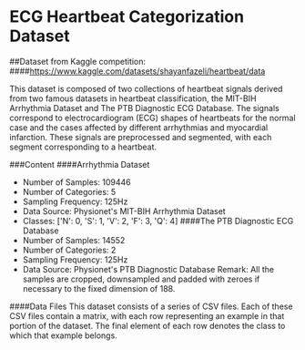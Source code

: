 ECG Heartbeat Categorization Dataset
===
##Dataset from Kaggle competition: 
####https://www.kaggle.com/datasets/shayanfazeli/heartbeat/data

This dataset is composed of two collections of heartbeat signals derived from two famous datasets in heartbeat classification, the MIT-BIH Arrhythmia Dataset and The PTB Diagnostic ECG Database.
The signals correspond to electrocardiogram (ECG) shapes of heartbeats for the normal case and the cases affected by different arrhythmias and myocardial infarction. These signals are preprocessed and segmented, with each segment corresponding to a heartbeat.

###Content
####Arrhythmia Dataset
 * Number of Samples: 109446
 * Number of Categories: 5
 * Sampling Frequency: 125Hz
 * Data Source: Physionet's MIT-BIH Arrhythmia Dataset
 * Classes: ['N': 0, 'S': 1, 'V': 2, 'F': 3, 'Q': 4]
####The PTB Diagnostic ECG Database
 * Number of Samples: 14552
 * Number of Categories: 2
 * Sampling Frequency: 125Hz
 * Data Source: Physionet's PTB Diagnostic Database
Remark: All the samples are cropped, downsampled and padded with zeroes if necessary to the fixed dimension of 188.

####Data Files
This dataset consists of a series of CSV files. Each of these CSV files contain a matrix, with each row representing an example in that portion of the dataset. The final element of each row denotes the class to which that example belongs.
